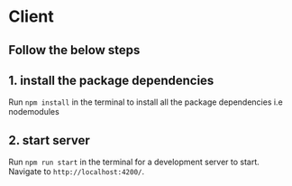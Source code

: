 # Client

## Follow the below steps

##   1. install the package dependencies

Run `npm install` in the terminal to install all the package dependencies i.e nodemodules

##  2. start server

Run `npm run start` in the terminal for a development server to start.
Navigate to `http://localhost:4200/`.

